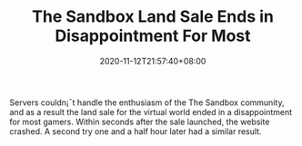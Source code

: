 ﻿---
title: "The Sandbox Land Sale Ends in Disappointment For Most"
date: 2020-11-12T21:57:40+08:00
lastmod: 2020-11-12T16:45:40+08:00
draft: false
authors: ["Vaughan"]
description: "Servers couldn¡¯t handle the enthusiasm of the The Sandbox community, and as a result the land sale for the virtual world ended in a disappointment for most gamers. Within seconds after the sale launched, the website crashed. A second try one and a half hour later had a similar result."
featuredImage: "the-sandbox-land-sale-ends-in-disappointment-for-most.png"
tags: ["Virtual World","Play to Earn"]
categories: ["news"]
news: ["Virtual World"]
weight: 
lightgallery: true
pinned: false
recommend: false
recommend1: false
---

Servers couldn¡¯t handle the enthusiasm of the The Sandbox community, and as a result the land sale for the virtual world ended in a disappointment for most gamers. Within seconds after the sale launched, the website crashed. A second try one and a half hour later had a similar result.

<!--more-->

